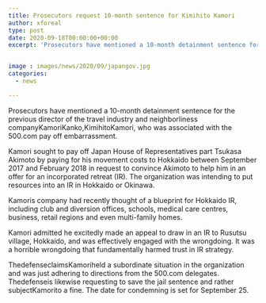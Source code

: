 ```yaml
---
title: Prosecutors request 10-month sentence for Kimihito Kamori
author: xforeal 
type: post
date: 2020-09-18T00:00:00+00:00
excerpt: 'Prosecutors have mentioned a 10-month detainment sentence for the previous director of the travel industry and accommodation companyKamoriKanko,KimihitoKamori, who was engaged with the 500 '


image : images/news/2020/09/japangov.jpg
categories:
  - news

---
```

<span data-contrast="auto">Prosecutors have mentioned a 10-month detainment sentence for the previous director of the travel industry and neighborliness companyKamoriKanko,KimihitoKamori, who was associated with the 500.com pay off embarrassment. </span><span data-ccp-props="{" />

Kamori <span data-contrast="auto">sought to pay off Japan House of Representatives part Tsukasa Akimoto by paying for his movement costs to Hokkaido between September 2017 and February 2018 </span><span data-contrast="auto">in request to </span><span data-contrast="auto">convince Akimoto to help him in an offer for an incorporated retreat (IR). The organization was intending to put resources into an IR in Hokkaido or Okinawa. </span>

<span data-contrast="auto">Kamoris </span><span data-contrast="auto">company had recently thought of a blueprint for Hokkaido IR, including club and diversion offices, schools, medical care </span><span data-contrast="auto">centres, business, retail regions and even multi-family homes. </span><span data-ccp-props="{" />

Kamori <span data-contrast="auto">admitted he excitedly made an appeal to draw in an IR to </span><span data-contrast="auto">Rusutsu </span><span data-contrast="auto">village, Hokkaido, and was effectively engaged with the wrongdoing. It was a horrible wrongdoing that fundamentally harmed trust in IR strategy. </span><span data-ccp-props="{" />

<span data-contrast="auto">ThedefenseclaimsKamoriheld a subordinate situation in the organization and was just adhering to directions from the 500.com delegates. Thedefenseis likewise requesting to save the jail sentence and rather subjectKamorito a fine. The date for condemning is set for September 25. </span><span data-ccp-props="{" />